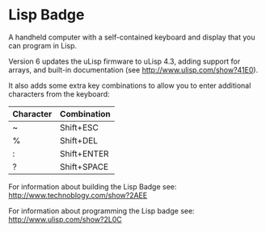 # Lisp Badge
A handheld computer with a self-contained keyboard and display that you can program in Lisp.

Version 6 updates the uLisp firmware to uLisp 4.3, adding support for arrays, and built-in documentation (see http://www.ulisp.com/show?41E0).

It also adds some extra key combinations to allow you to enter additional characters from the keyboard:

| Character | Combination |
| --------- | ----------- |
| ~  | Shift+ESC |
| % | Shift+DEL |
| : | Shift+ENTER |
| ? | Shift+SPACE |

For information about building the Lisp Badge see: http://www.technoblogy.com/show?2AEE

For information about programming the Lisp badge see: http://www.ulisp.com/show?2L0C

